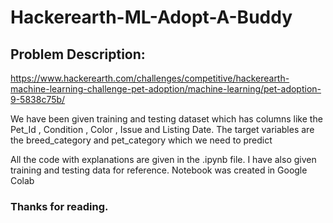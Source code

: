 # Hackerearth-ML-Adopt-A-Buddy
## Problem Description:
https://www.hackerearth.com/challenges/competitive/hackerearth-machine-learning-challenge-pet-adoption/machine-learning/pet-adoption-9-5838c75b/

We have been given training and testing dataset which has columns like the Pet_Id , Condition , Color , Issue and Listing Date. The target variables are the breed_category and pet_category which we need to predict

All the code with explanations are given in the .ipynb file.
I have also given training and testing data for reference.
Notebook was created in Google Colab
### Thanks for reading.
